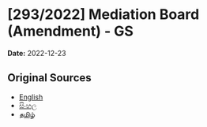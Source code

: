 # [293/2022] Mediation Board (Amendment) - GS

**Date:** 2022-12-23

## Original Sources

- [English](https://documents.gov.lk/view/bills/2022/12/293-2022_E.pdf)
- [සිංහල](https://documents.gov.lk/view/bills/2022/12/293-2022_S.pdf)
- [தமிழ்](https://documents.gov.lk/view/bills/2022/12/293-2022_T.pdf)
